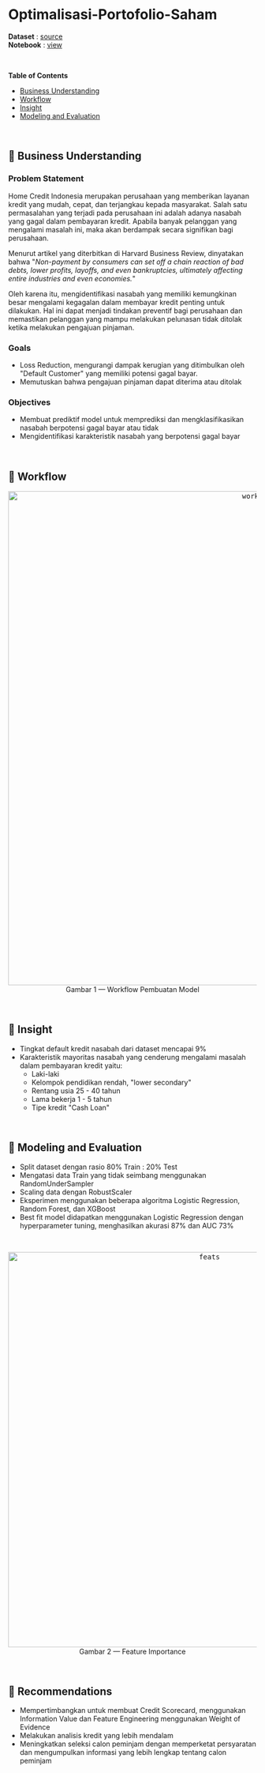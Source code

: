 # Optimalisasi-Portofolio-Saham

**Dataset** : [source](https://www.kaggle.com/competitions/home-data-for-ml-course/data) <br>
**Notebook** : [view](https://github.com/much66/Housing-Prices-Using-RFRegressor/blob/main/Housing%20Prices%20Regression.ipynb)<br>

<br>

**Table of Contents**
- [Business Understanding]()
- [Workflow]()
- [Insight]()
- [Modeling and Evaluation]()
<br>


## 📂 Business Understanding
### Problem Statement
Home Credit Indonesia merupakan perusahaan yang memberikan layanan kredit  yang mudah, cepat, dan terjangkau kepada masyarakat. Salah satu permasalahan yang terjadi pada perusahaan ini adalah adanya nasabah yang gagal dalam pembayaran kredit. Apabila banyak pelanggan yang mengalami masalah ini, maka akan berdampak secara signifikan bagi perusahaan.

Menurut artikel yang diterbitkan di Harvard Business Review, dinyatakan bahwa "*Non-payment by consumers can set off a chain reaction of bad debts, lower profits, layoffs, and even bankruptcies, ultimately affecting entire industries and even economies.*" 

Oleh karena itu, mengidentifikasi nasabah yang memiliki kemungkinan besar mengalami kegagalan dalam membayar kredit penting untuk dilakukan. Hal ini dapat menjadi tindakan preventif bagi perusahaan dan memastikan pelanggan yang mampu melakukan pelunasan tidak ditolak ketika melakukan pengajuan pinjaman.

### Goals
- Loss Reduction, mengurangi dampak kerugian yang ditimbulkan oleh "Default Customer" yang memiliki potensi gagal bayar.
- Memutuskan bahwa pengajuan pinjaman dapat diterima atau ditolak
  
### Objectives
- Membuat prediktif model untuk memprediksi dan mengklasifikasikan nasabah berpotensi gagal bayar atau tidak
- Mengidentifikasi karakteristik nasabah yang berpotensi gagal bayar
<br>


## 📂 Workflow
<p align="center">
    <kbd> <img width="1000" alt="workflow" src="#"> </kbd> <br>
    Gambar 1 — Workflow Pembuatan Model
</p>
<br>

## 📂 Insight
- Tingkat default kredit nasabah dari dataset mencapai 9%
- Karakteristik mayoritas nasabah yang cenderung mengalami masalah dalam pembayaran kredit yaitu:
  - Laki-laki
  - Kelompok pendidikan rendah, "lower secondary"
  - Rentang usia 25 - 40 tahun
  - Lama bekerja 1 - 5 tahun
  - Tipe kredit "Cash Loan"
<br>

## 📂 Modeling and Evaluation
- Split dataset dengan rasio 80% Train : 20% Test
- Mengatasi data Train yang tidak seimbang menggunakan RandomUnderSampler
- Scaling data dengan RobustScaler
- Eksperimen menggunakan beberapa algoritma Logistic Regression, Random Forest, dan XGBoost
- Best fit model didapatkan menggunakan Logistic Regression dengan hyperparameter tuning, menghasilkan akurasi 87% dan AUC 73%

<br>
<p align="center">
    <kbd> <img width="800" alt="feats" src="#"> </kbd> <br>
    Gambar 2 — Feature Importance
</p>
<br>


## 📂 Recommendations
- Mempertimbangkan untuk membuat Credit Scorecard, menggunakan Information Value dan Feature Engineering menggunakan Weight of Evidence
- Melakukan analisis kredit yang lebih mendalam 
- Meningkatkan seleksi calon peminjam dengan memperketat persyaratan dan mengumpulkan informasi yang lebih lengkap tentang calon peminjam
